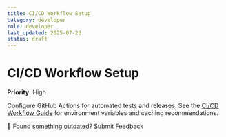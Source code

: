 ```yaml
---
title: CI/CD Workflow Setup
category: developer
role: developer
last_updated: 2025-07-20
status: draft
---
```

# CI/CD Workflow Setup

**Priority:** High

Configure GitHub Actions for automated tests and releases. See the [CI/CD Workflow Guide](../ci-workflow.md) for environment variables and caching recommendations.

💬 Found something outdated? Submit Feedback
